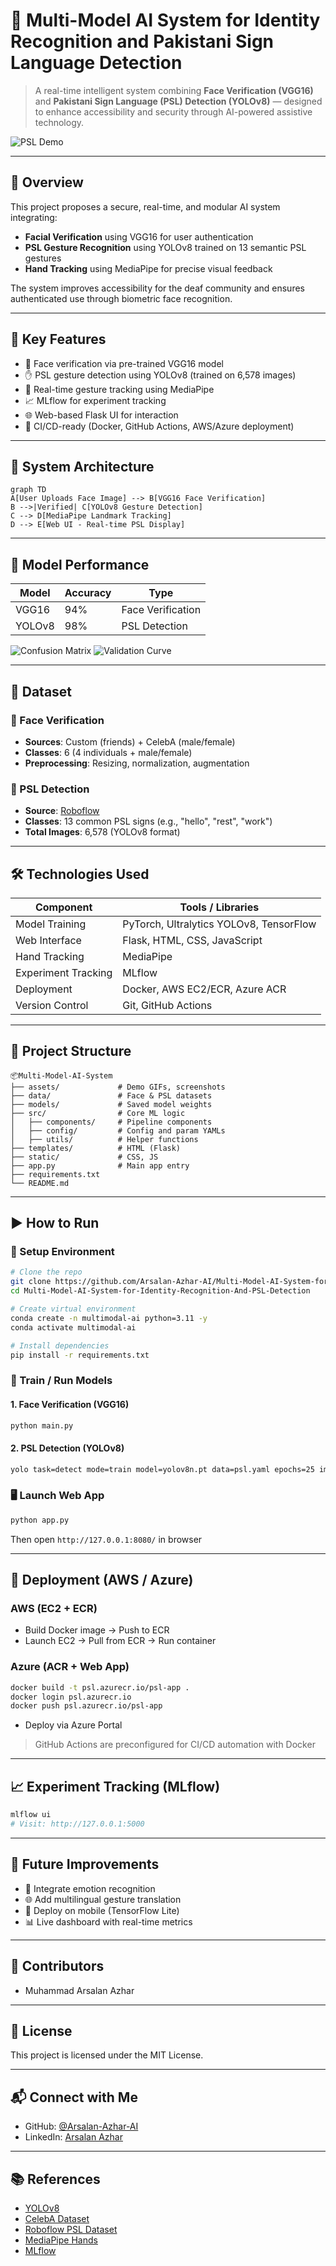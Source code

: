 
# 🧠 Multi-Model AI System for Identity Recognition and Pakistani Sign Language Detection

> A real-time intelligent system combining **Face Verification (VGG16)** and **Pakistani Sign Language (PSL) Detection (YOLOv8)** — designed to enhance accessibility and security through AI-powered assistive technology.

![PSL Demo](assets/psl-demo.gif)

---

## 📌 Overview

This project proposes a secure, real-time, and modular AI system integrating:
- **Facial Verification** using VGG16 for user authentication
- **PSL Gesture Recognition** using YOLOv8 trained on 13 semantic PSL gestures
- **Hand Tracking** using MediaPipe for precise visual feedback

The system improves accessibility for the deaf community and ensures authenticated use through biometric face recognition.

---

## 🎯 Key Features

- 🔐 Face verification via pre-trained VGG16 model
- ✋ PSL gesture detection using YOLOv8 (trained on 6,578 images)
- 🎥 Real-time gesture tracking using MediaPipe
- 📈 MLflow for experiment tracking
- 🌐 Web-based Flask UI for interaction
- 🚀 CI/CD-ready (Docker, GitHub Actions, AWS/Azure deployment)

---

## 🧠 System Architecture

```mermaid
graph TD
A[User Uploads Face Image] --> B[VGG16 Face Verification]
B -->|Verified| C[YOLOv8 Gesture Detection]
C --> D[MediaPipe Landmark Tracking]
D --> E[Web UI - Real-time PSL Display]
````

---

## 🧪 Model Performance

| Model  | Accuracy | Type              |
| ------ | -------- | ----------------- |
| VGG16  | 94%      | Face Verification |
| YOLOv8 | 98%      | PSL Detection     |

![Confusion Matrix](assets/confusion_matrix.png)
![Validation Curve](assets/val_accuracy_loss.png)

---

## 📂 Dataset

### 👤 Face Verification

* **Sources**: Custom (friends) + CelebA (male/female)
* **Classes**: 6 (4 individuals + male/female)
* **Preprocessing**: Resizing, normalization, augmentation

### 🧤 PSL Detection

* **Source**: [Roboflow](https://universe.roboflow.com/)
* **Classes**: 13 common PSL signs (e.g., "hello", "rest", "work")
* **Total Images**: 6,578 (YOLOv8 format)

---

## 🛠️ Technologies Used

| Component           | Tools / Libraries                       |
| ------------------- | --------------------------------------- |
| Model Training      | PyTorch, Ultralytics YOLOv8, TensorFlow |
| Web Interface       | Flask, HTML, CSS, JavaScript            |
| Hand Tracking       | MediaPipe                               |
| Experiment Tracking | MLflow                                  |
| Deployment          | Docker, AWS EC2/ECR, Azure ACR          |
| Version Control     | Git, GitHub Actions                     |

---

## 📁 Project Structure

```
📦Multi-Model-AI-System
├── assets/             # Demo GIFs, screenshots
├── data/               # Face & PSL datasets
├── models/             # Saved model weights
├── src/                # Core ML logic
│   ├── components/     # Pipeline components
│   ├── config/         # Config and param YAMLs
│   ├── utils/          # Helper functions
├── templates/          # HTML (Flask)
├── static/             # CSS, JS
├── app.py              # Main app entry
├── requirements.txt    
└── README.md
```

---

## ▶️ How to Run

### 🔧 Setup Environment

```bash
# Clone the repo
git clone https://github.com/Arsalan-Azhar-AI/Multi-Model-AI-System-for-Identity-Recognition-And-PSL-Detection
cd Multi-Model-AI-System-for-Identity-Recognition-And-PSL-Detection

# Create virtual environment
conda create -n multimodal-ai python=3.11 -y
conda activate multimodal-ai

# Install dependencies
pip install -r requirements.txt
```

### 🧪 Train / Run Models

#### 1. Face Verification (VGG16)

```bash
python main.py
```

#### 2. PSL Detection (YOLOv8)

```bash
yolo task=detect mode=train model=yolov8n.pt data=psl.yaml epochs=25 imgsz=640
```

### 🖥️ Launch Web App

```bash
python app.py
```

Then open `http://127.0.0.1:8080/` in browser

---

## 🚀 Deployment (AWS / Azure)

### AWS (EC2 + ECR)

* Build Docker image → Push to ECR
* Launch EC2 → Pull from ECR → Run container

### Azure (ACR + Web App)

```bash
docker build -t psl.azurecr.io/psl-app .
docker login psl.azurecr.io
docker push psl.azurecr.io/psl-app
```

* Deploy via Azure Portal

> GitHub Actions are preconfigured for CI/CD automation with Docker

---

## 📈 Experiment Tracking (MLflow)

```bash
mlflow ui
# Visit: http://127.0.0.1:5000
```

---

## 🧩 Future Improvements

* 🔄 Integrate emotion recognition
* 🌐 Add multilingual gesture translation
* 📱 Deploy on mobile (TensorFlow Lite)
* 📊 Live dashboard with real-time metrics

---

## 🙌 Contributors

* Muhammad Arsalan Azhar


---

## 📄 License

This project is licensed under the MIT License.

---

## 📬 Connect with Me

* GitHub: [@Arsalan-Azhar-AI](https://github.com/Arsalan-Azhar-AI)
* LinkedIn: [Arsalan Azhar](https://www.linkedin.com/in/arsalanazhar)


---

## 📚 References

* [YOLOv8](https://github.com/ultralytics/ultralytics)
* [CelebA Dataset](https://mmlab.ie.cuhk.edu.hk/projects/CelebA.html)
* [Roboflow PSL Dataset](https://universe.roboflow.com/)
* [MediaPipe Hands](https://google.github.io/mediapipe/solutions/hands.html)
* [MLflow](https://mlflow.org)





